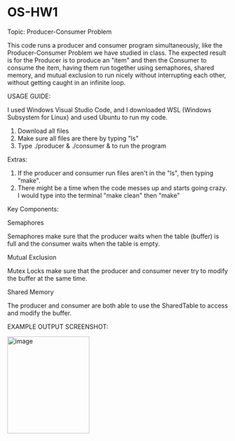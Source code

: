 # OS-HW1
Topic: Producer-Consumer Problem

This code runs a producer and consumer program simultaneously, like the Producer-Consumer Problem we have studied in class.
The expected result is for the Producer is to produce an "item" and then the Consumer to consume the item, having them run together using semaphores, shared memory, and mutual exclusion to run nicely 
without interrupting each other, without getting caught in an infinite loop.

USAGE GUIDE:

I used Windows Visual Studio Code, and I downloaded WSL (Windows Subsystem for Linux) and used Ubuntu to run my code.

1. Download all files
2. Make sure all files are there by typing "ls"
3. Type ./producer & ./consumer & to run the program

Extras:

1. If the producer and consumer run files aren't in the "ls", then typing "make".
2. There might be a time when the code messes up and starts going crazy. I would type into the terminal "make clean" then "make"

Key Components:

Semaphores

Semaphores make sure that the producer waits when the table (buffer) is full and the consumer waits when the table is empty.

Mutual Exclusion

Mutex Locks make sure that the producer and consumer never try to modify the buffer at the same time.

Shared Memory

The producer and consumer are both able to use the SharedTable to access and modify the buffer.

EXAMPLE OUTPUT SCREENSHOT:

<img width="187" height="221" alt="image" src="https://github.com/user-attachments/assets/e8e106e3-fadf-41eb-b860-2503daaa6594" />
